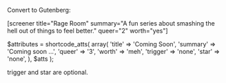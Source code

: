 Convert to Gutenberg:

[screener title="Rage Room" summary="A fun series about smashing the hell out of things to feel better." queer="2" worth="yes"]

$attributes = shortcode_atts( array(
    'title'   => 'Coming Soon',
    'summary' => 'Coming soon ...',
    'queer'   => '3',
    'worth'   => 'meh',
    'trigger' => 'none',
    'star'    => 'none',
), $atts );

trigger and star are optional.
